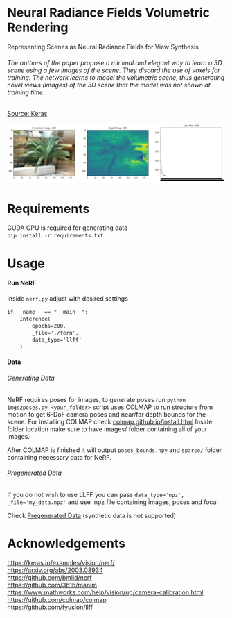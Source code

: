 # Neural Radiance Fields Volumetric Rendering
Representing Scenes as Neural Radiance Fields for View Synthesis

###### The authors of the paper propose a minimal and elegant way to learn a 3D scene using a few images of the scene. They discard the use of voxels for training. The network learns to model the volumetric scene, thus generating novel views (images) of the 3D scene that the model was not shown at training time.
[Source: Keras](https://keras.io/examples/vision/nerf/)

![nerf-volumetric](example/download.png?raw=true)

# Requirements
CUDA GPU is required for generating data <br />
```pip install -r requirements.txt```

# Usage
#### Run NeRF
Inside ```nerf.py``` adjust with desired settings <br />
```
if __name__ == "__main__":
    Inference(
        epochs=200,
        _file='./fern',
        data_type='llff'
    )

```

#### Data
###### Generating Data
NeRF requires poses for images, to generate poses run ```python imgs2poses.py <your_folder>``` script uses COLMAP to run structure from motion to get 6-DoF camera poses and near/far depth bounds for the scene. For installing COLMAP check [colmap.github.io/install.html](https://colmap.github.io/install.html)
Inside folder location make sure to have images/ folder containing all of your images. <br />

After COLMAP is finished it will output ```poses_bounds.npy``` and ```sparse/``` folder containing necessary data for NeRF. <br />

###### Pregenerated Data

If you do not wish to use LLFF you can pass ```data_type='npz', _file='my_data.npz'``` and use .npz file containing images, poses and focal <br />

Check [Pregenerated Data](https://drive.google.com/drive/folders/128yBriW1IG_3NJ5Rp7APSTZsJqdJdfc1) (synthetic data is not supported) <br />

# Acknowledgements
https://keras.io/examples/vision/nerf/ <br />
https://arxiv.org/abs/2003.08934 <br />
https://github.com/bmild/nerf <br />
https://github.com/3b1b/manim <br />
https://www.mathworks.com/help/vision/ug/camera-calibration.html <br />
https://github.com/colmap/colmap <br />
https://github.com/fyusion/llff <br />
